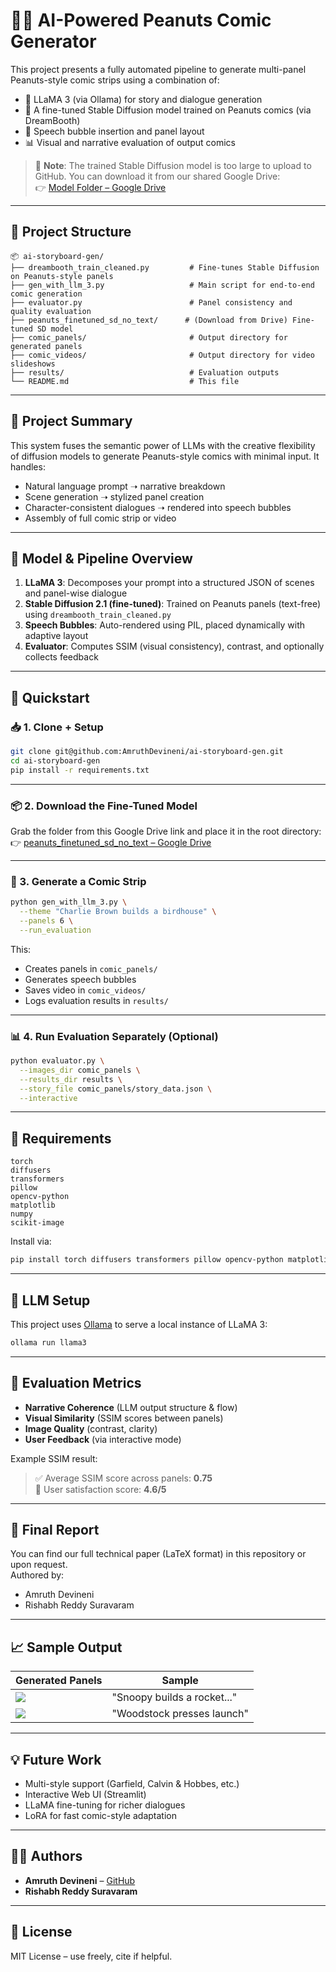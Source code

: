 # 🧠🎨 AI-Powered Peanuts Comic Generator

This project presents a fully automated pipeline to generate multi-panel Peanuts-style comic strips using a combination of:

- 🤖 LLaMA 3 (via Ollama) for story and dialogue generation  
- 🎨 A fine-tuned Stable Diffusion model trained on Peanuts comics (via DreamBooth)  
- 💬 Speech bubble insertion and panel layout  
- 📊 Visual and narrative evaluation of output comics

> 🚨 **Note**: The trained Stable Diffusion model is too large to upload to GitHub. You can download it from our shared Google Drive:  
👉 [Model Folder – Google Drive](https://drive.google.com/drive/folders/1kYDbtPD4-_ixHU4coAJHIEN_w2HkqEXj?usp=drive_link)

---

## 📁 Project Structure

```
📦 ai-storyboard-gen/
├── dreambooth_train_cleaned.py         # Fine-tunes Stable Diffusion on Peanuts-style panels
├── gen_with_llm_3.py                   # Main script for end-to-end comic generation
├── evaluator.py                        # Panel consistency and quality evaluation
├── peanuts_finetuned_sd_no_text/      # (Download from Drive) Fine-tuned SD model
├── comic_panels/                       # Output directory for generated panels
├── comic_videos/                       # Output directory for video slideshows
├── results/                            # Evaluation outputs
└── README.md                           # This file
```

---

## 📌 Project Summary

This system fuses the semantic power of LLMs with the creative flexibility of diffusion models to generate Peanuts-style comics with minimal input. It handles:

- Natural language prompt ➝ narrative breakdown  
- Scene generation ➝ stylized panel creation  
- Character-consistent dialogues ➝ rendered into speech bubbles  
- Assembly of full comic strip or video

---

## 🧠 Model & Pipeline Overview

1. **LLaMA 3**: Decomposes your prompt into a structured JSON of scenes and panel-wise dialogue  
2. **Stable Diffusion 2.1 (fine-tuned)**: Trained on Peanuts panels (text-free) using `dreambooth_train_cleaned.py`  
3. **Speech Bubbles**: Auto-rendered using PIL, placed dynamically with adaptive layout  
4. **Evaluator**: Computes SSIM (visual consistency), contrast, and optionally collects feedback

---

## 🚀 Quickstart

### 📥 1. Clone + Setup

```bash
git clone git@github.com:AmruthDevineni/ai-storyboard-gen.git
cd ai-storyboard-gen
pip install -r requirements.txt
```

---

### 📦 2. Download the Fine-Tuned Model

Grab the folder from this Google Drive link and place it in the root directory:  
👉 [peanuts_finetuned_sd_no_text – Google Drive](https://drive.google.com/drive/folders/1kYDbtPD4-_ixHU4coAJHIEN_w2HkqEXj?usp=drive_link)

---

### 🧪 3. Generate a Comic Strip

```bash
python gen_with_llm_3.py \
  --theme "Charlie Brown builds a birdhouse" \
  --panels 6 \
  --run_evaluation
```

This:
- Creates panels in `comic_panels/`  
- Generates speech bubbles  
- Saves video in `comic_videos/`  
- Logs evaluation results in `results/`

---

### 📊 4. Run Evaluation Separately (Optional)

```bash
python evaluator.py \
  --images_dir comic_panels \
  --results_dir results \
  --story_file comic_panels/story_data.json \
  --interactive
```

---

## 🧾 Requirements

```text
torch
diffusers
transformers
pillow
opencv-python
matplotlib
numpy
scikit-image
```

Install via:

```bash
pip install torch diffusers transformers pillow opencv-python matplotlib numpy scikit-image
```

---

## 🧠 LLM Setup

This project uses [Ollama](https://ollama.com) to serve a local instance of LLaMA 3:

```bash
ollama run llama3
```

---

## 🧪 Evaluation Metrics

- **Narrative Coherence** (LLM output structure & flow)  
- **Visual Similarity** (SSIM scores between panels)  
- **Image Quality** (contrast, clarity)  
- **User Feedback** (via interactive mode)

Example SSIM result:  
> ✅ Average SSIM score across panels: **0.75**  
> 💬 User satisfaction score: **4.6/5**

---

## 📄 Final Report

You can find our full technical paper (LaTeX format) in this repository or upon request.  
Authored by:  
- Amruth Devineni  
- Rishabh Reddy Suravaram

---

## 📈 Sample Output

| Generated Panels | Sample |
|------------------|--------|
| ![](comic_panels/panel_01.png) | "Snoopy builds a rocket..." |
| ![](comic_panels/panel_02.png) | "Woodstock presses launch" |

---

## 💡 Future Work

- Multi-style support (Garfield, Calvin & Hobbes, etc.)  
- Interactive Web UI (Streamlit)  
- LLaMA fine-tuning for richer dialogues  
- LoRA for fast comic-style adaptation

---

## 🧑‍💻 Authors

- **Amruth Devineni** – [GitHub](https://github.com/AmruthDevineni)  
- **Rishabh Reddy Suravaram**

---

## 📜 License

MIT License – use freely, cite if helpful.
